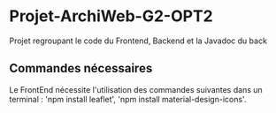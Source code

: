 # Projet-ArchiWeb-G2-OPT2

Projet regroupant le code du Frontend, Backend et la Javadoc du back

## Commandes nécessaires

Le FrontEnd nécessite l'utilisation des commandes suivantes dans un terminal : 'npm install leaflet', 'npm install material-design-icons'.
